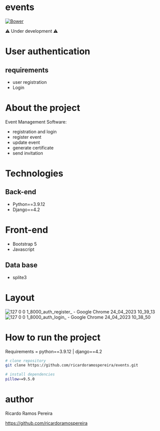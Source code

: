 # events
[![Bower](https://img.shields.io/bower/l/django)](https://github.com/ricardoramospereira/events/blob/main/LICENSE)

⚠️ Under development ⚠️

# User authentication
## requirements
* user registration
* Login

# About the project
Event Management Software:
* registration and login
* register event
* update event
* generate certificate
* send invitation

# Technologies
## Back-end
* Python==3.9.12
* Django==4.2

# Front-end
* Bootstrap 5
* Javascript

## Data base
* splite3

# Layout
![127 0 0 1_8000_auth_register_ - Google Chrome 24_04_2023 10_39_13](https://user-images.githubusercontent.com/103947016/234015549-3384f7f4-9816-4a71-96d1-75c2d5fcf4e3.png)
![127 0 0 1_8000_auth_login_ - Google Chrome 24_04_2023 10_38_50](https://user-images.githubusercontent.com/103947016/234015571-fd8b6490-903b-4ff1-a963-2476ff0e3e1b.png)



# How to run the project
Requirements = python==3.9.12 | django==4.2


```bash
# clone repository
git clone https://github.com/ricardoramospereira/events.git

# install dependencies
pillow==9.5.0
```

# author
Ricardo Ramos Pereira

https://github.com/ricardoramospereira
